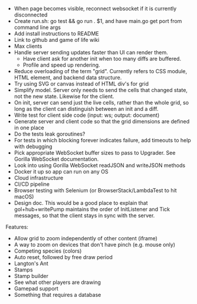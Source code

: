 - When page becomes visible, reconnect websocket if it is currently disconnected
- Create run.sh: go test && go run . $1, and have main.go get port from command line args
- Add install instructions to README
- Link to github and game of life wiki
- Max clients
- Handle server sending updates faster than UI can render them.
  - Have client ask for another init when too many diffs are buffered.
  - Profile and speed up rendering.
- Reduce overloading of the term "grid". Currently refers to CSS module, HTML element, and backend data structure.
- Try using SVG or canvas instead of HTML div's for grid
- Simplify model. Server only needs to send the cells that changed state, not the new state. Likewise for the client.
- On init, server can send just the live cells, rather than the whole grid, so long as the client can distinguish between an init and a diff.
- Write test for client side code (input: ws; output: document)
- Generate server and client code so that the grid dimensions are defined in one place
- Do the tests leak goroutines?
- For tests in which blocking forever indicates failure, add timeouts to help with debugging
- Pick appropriate WebSocket buffer sizes to pass to Upgrader. See Gorilla WebSocket documentation.
- Look into using Gorilla WebSocket readJSON and writeJSON methods
- Docker it up so app can run on any OS
- Cloud infrastructure
- CI/CD pipeline
- Browser testing with Selenium (or BrowserStack/LambdaTest to hit macOS)
- Design doc. This would be a good place to explain that gol+hub+writePump maintains the order of InitListener and Tick messages, so that the client stays in sync with the server.

Features:

- Allow grid to zoom independently of other content (iframe)
- A way to zoom on devices that don't have pinch (e.g. mouse only)
- Competing species (colors)
- Auto reset, followed by free draw period
- Langton's Ant
- Stamps
- Stamp builder
- See what other players are drawing
- Gamepad support
- Something that requires a database
